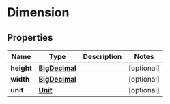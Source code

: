 
# Dimension

## Properties
Name | Type | Description | Notes
------------ | ------------- | ------------- | -------------
**height** | [**BigDecimal**](BigDecimal.md) |  |  [optional]
**width** | [**BigDecimal**](BigDecimal.md) |  |  [optional]
**unit** | [**Unit**](Unit.md) |  |  [optional]



